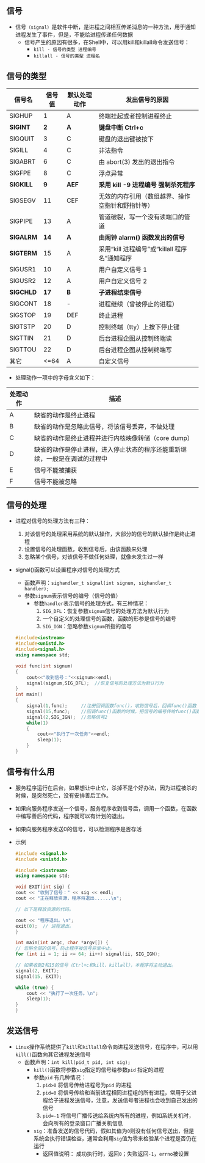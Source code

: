 ## **信号**
- 信号`（signal）`是软件中断，是进程之间相互传递消息的一种方法，用于通知进程发生了事件，但是，不能给进程传递任何数据
    - 信号产生的原因有很多，在Shell中，可以用kill和killall命令发送信号：
        - `kill - 信号的类型 进程编号`
        - `killall - 信号的类型 进程名`
    

## **信号的类型**

| 信号名 | 信号值 | 默认处理动作 | 发出信号的原因 |
| --- | --- | --- | --- |
| SIGHUP | 1 | A | 终端挂起或者控制进程终止 |
| **SIGINT** | **2** | **A**| **键盘中断 Ctrl+c** |
| SIGQUIT | 3 | C | 键盘的退出键被按下 |
| SIGILL | 4 | C | 非法指令 |
| SIGABRT | 6 | C | 由 abort(3) 发出的退出指令 |
| SIGFPE | 8 | C | 浮点异常 |
| **SIGKILL** | **9** | **AEF** | **采用 kill -9 进程编号 强制杀死程序** |
| SIGSEGV | 11 | CEF | 无效的内存引用（数组越界、操作空指针和野指针等） |
| SIGPIPE | 13 | A | 管道破裂，写一个没有读端口的管道 |
| **SIGALRM** | **14** | **A** | **由闹钟 alarm() 函数发出的信号** |
| **SIGTERM** | 15 | A | 采用“kill 进程编号”或“killall 程序名”通知程序 |
| SIGUSR1 | 10 | A | 用户自定义信号 1 |
| SIGUSR2 | 12 | A | 用户自定义信号 2 |
| **SIGCHLD** | **17** | **B** | **子进程结束信号** |
| SIGCONT | 18 | - | 进程继续（曾被停止的进程） |
| SIGSTOP | 19 | DEF | 终止进程 |
| SIGTSTP | 20 | D | 控制终端（tty）上按下停止键 |
| SIGTTIN | 21 | D | 后台进程企图从控制终端读 |
| SIGTTOU | 22 | D | 后台进程企图从控制终端写 |
| 其它 | <=64 | A | 自定义信号 |

- 处理动作一项中的字母含义如下：

| 处理动作 | 描述 |
| --- | --- |
| A | 缺省的动作是终止进程 |
| B | 缺省的动作是忽略此信号，将该信号丢弃，不做处理 |
| C | 缺省的动作是终止进程并进行内核映像转储（core dump） |
| D | 缺省的动作是停止进程，进入停止状态的程序还能重新继续，一般是在调试的过程中 |
| E | 信号不能被捕获 |
| F | 信号不能被忽略 |

## **信号的处理** 
- 进程对信号的处理方法有三种：
    1. 对该信号的处理采用系统的默认操作，大部分的信号的默认操作是终止进程
    2. 设置信号的处理函数，收到信号后，由该函数来处理
    3. 忽略某个信号，对该信号不做任何处理，就像未发生过一样
- signal()函数可以设置程序对信号的处理方式
    - 函数声明：`sighandler_t signal(int signum, sighandler_t handler);`
    - 参数`signum`表示信号的编号（信号的值）
        - 参数`handler`表示信号的处理方式，有三种情况：
            1. `SIG_DFL`：恢复参数`signum`信号的处理方法为默认行为
            2. 一个自定义的处理信号的函数，函数的形参是信号的编号
            3. `SIG_IGN`：忽略参数`signum`所指的信号

    ```c++
    #include<iostream>
    #include<unistd.h>
    #include<signal.h>
    using namespace std;

    void func(int signum)
    {
        cout<<"收到信号："<<signum<<endl;
        signal(signum,SIG_DFL);  //恢复信号的处理方法为默认行为
    }
    int main()
    {
        signal(1,func);     //注册回调函数func()，收到信号后，回调func()函数
        signal(15,func);    //回调func()函数的时候，把信号的编号传给func()函数
        signal(2,SIG_IGN);  //忽略信号2
        while(1)
        {
            cout<<"执行了一次任务"<<endl;
            sleep(1);
        }
    }
    ```
            
    

## **信号有什么用**

- 服务程序运行在后台，如果想让中止它，杀掉不是个好办法，因为进程被杀的时候，是突然死亡，没有安排善后工作。
- 如果向服务程序发送一个信号，服务程序收到信号后，调用一个函数，在函数中编写善后的代码，程序就可以有计划的退出。
- 如果向服务程序发送0的信号，可以检测程序是否存活  
- 示例

    ```c++
    #include <signal.h>
    #include <unistd.h>

    #include <iostream>
    using namespace std;

    void EXIT(int sig) {
    cout << "收到了信号：" << sig << endl;
    cout << "正在释放资源，程序将退出......\n";

    // 以下是释放资源的代码。

    cout << "程序退出。\n";
    exit(0);  // 进程退出。
    }

    int main(int argc, char *argv[]) {
    // 忽略全部的信号，防止程序被信号异常中止。
    for (int ii = 1; ii <= 64; ii++) signal(ii, SIG_IGN);

    // 如果收到2和15的信号（Ctrl+c和kill、killall），本程序将主动退出。
    signal(2, EXIT);
    signal(15, EXIT);

    while (true) {
        cout << "执行了一次任务。\n";
        sleep(1);
    }
    }   
    ```

## **发送信号**

- `Linux`操作系统提供了`kill`和`killall`命令向进程发送信号，在程序中，可以用`kill()`函数向其它进程发送信号
    - 函数声明：`int kill(pid_t pid, int sig);`
         - `kill()`函数将参数`sig`指定的信号给参数`pid` 指定的进程
         - 参数`pid` 有几种情况：
            1. `pid>0` 将信号传给进程号为`pid` 的进程
            2. `pid=0` 将信号传给和当前进程相同进程组的所有进程，常用于父进程给子进程发送信号，注意，发送信号者进程也会收到自己发出的信号
            3. `pid=-1` 将信号广播传送给系统内所有的进程，例如系统关机时，会向所有的登录窗口广播关机信息
         - `sig`：准备发送的信号代码，假如其值为`0`则没有任何信号送出，但是系统会执行错误检查，通常会利用`sig`值为零来检验某个进程是否仍在运行
            - 返回值说明： 成功执行时，返回`0`；失败返回`-1`，`errno`被设置
         
            
    